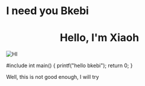 # I need you Bkebi
<h1 align="center">Hello, I'm Xiaoh</h1>


![HI](https://camo.githubusercontent.com/d7798fad6ab355dc73c417b73abe8c8b96a9f7c8bac4e7dc34642dd51890f0ef/68747470733a2f2f6769746875622d726561646d652d73746174732e76657263656c2e6170702f6170693f757365726e616d653d5849414f484848363636)
<p>#include <stdio.h>
int main()
{
   printf("hello bkebi");
   return 0;
}
<p>
   Well, this is not good enough, I will try<p>
   

